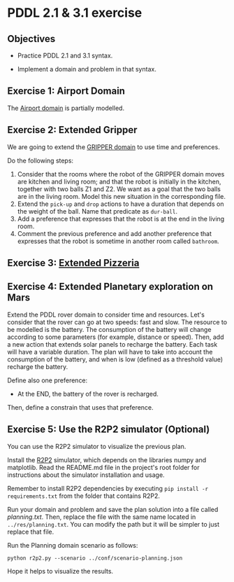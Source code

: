 # PDDL 2.1 & 3.1 exercise

## Objectives

* Practice PDDL 2.1 and 3.1 syntax.

* Implement a domain and problem in that syntax.



## Exercise 1: Airport Domain  

The [Airport domain](https://github.com/dfbarrero/aiCourse/blob/master/assignments/planning/airport.md) is partially modelled. 

## Exercise 2: Extended Gripper

We are going to extend the [GRIPPER domain](https://github.com/Malola2015/planningCourse/blob/master/assignments/Gripper.md) to use time and preferences. 

Do the following steps:
 1. Consider that the rooms where the robot of the GRIPPER domain moves are kitchen and living room; and that the robot is initially in the kitchen, together with two balls Z1 and Z2. We want as a goal that the two balls are in the living room. Model this new situation in the corresponding file.
 2. Extend the `pick-up` and `drop` actions to have a duration that depends on the weight of the ball. Name that predicate as `dur-ball`. 
 3. Add a preference that expresses that the robot is at the end in the living room.
 4. Comment the previous preference and add another preference that expresses that the robot is sometime in another room called `bathroom`. 

## Exercise 3: [Extended Pizzeria](https://github.com/Malola2015/planningCourse/blob/master/assignments/ExtPizza.md)

## Exercise 4: Extended Planetary exploration on Mars 

Extend the PDDL rover domain to consider time and resources. Let's consider that the rover can go at two speeds: fast and slow. The resource to be modelled is the battery. 
The consumption of the battery will change according to some parameters (for example, distance or speed). Then, add a new action that extends solar panels to recharge the battery. Each task will have a variable duration. The plan will have to take into account the consumption of the battery, and when is low (defined as a threshold value) recharge the battery.

Define also one preference:
* At the END, the battery of the rover is recharged.
 
 Then, define a constrain that uses that preference.


## Exercise 5: Use the R2P2 simulator (Optional)

You can use the R2P2 simulator to visualize the previous plan. 

Install the [R2P2](https://github.com/ISG-UAH/R2P2) simulator, which depends on the libraries numpy and matplotlib. Read the README.md file in the project's root folder for instructions about the simulator installation and usage.

Remember to install R2P2 dependencies by executing ```pip install -r requirements.txt``` from the folder that contains R2P2.

Run your domain and problem and save the plan solution into a file called <em>planning.txt</em>. Then, replace the file with the same name located in ```../res/planning.txt```. You can modify the path but it will be simpler to just replace that file.

Run the Planning domain scenario as follows:

   ```
   python r2p2.py --scenario ../conf/scenario-planning.json
   ``` 

Hope it helps to visualize the results.
